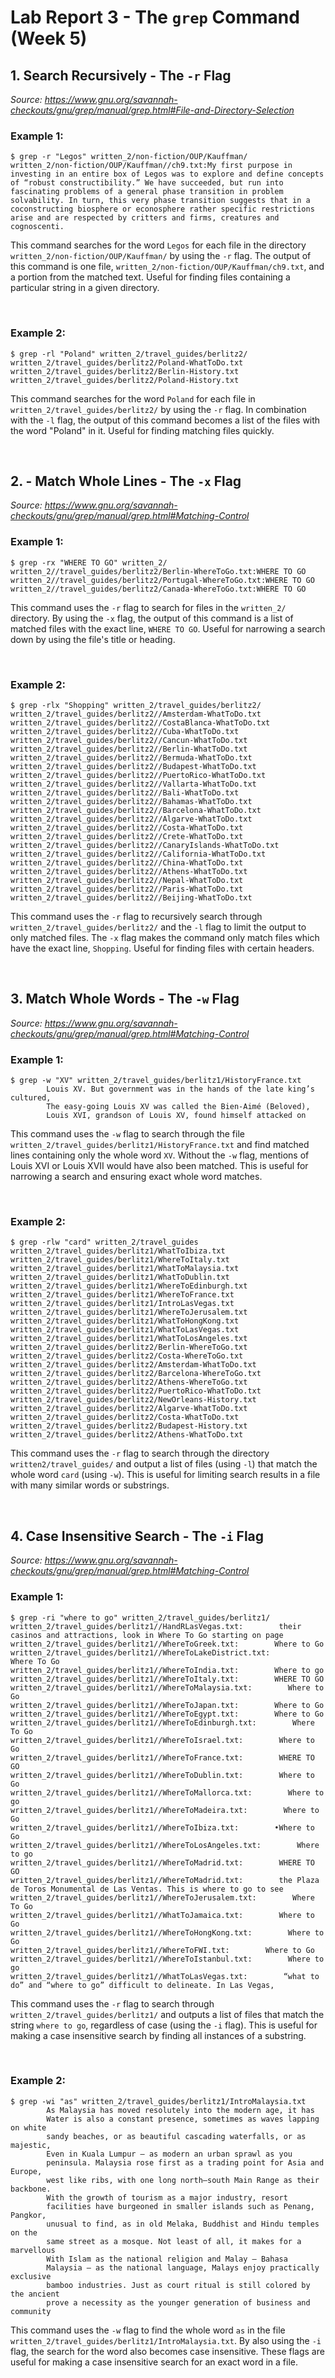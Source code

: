 # Lab Report 3 - The `grep` Command (Week 5)

## 1. Search Recursively - The `-r` Flag

*Source: https://www.gnu.org/savannah-checkouts/gnu/grep/manual/grep.html#File-and-Directory-Selection*

### **Example 1:**
```
$ grep -r "Legos" written_2/non-fiction/OUP/Kauffman/ 
written_2/non-fiction/OUP/Kauffman//ch9.txt:My first purpose in investing in an entire box of Legos was to explore and define concepts of “robust constructibility.” We have succeeded, but run into fascinating problems of a general phase transition in problem solvability. In turn, this very phase transition suggests that in a coconstructing biosphere or econosphere rather specific restrictions arise and are respected by critters and firms, creatures and cognoscenti.
```
This command searches for the word `Legos` for each file in the directory `written_2/non-fiction/OUP/Kauffman/` by using the `-r` flag. The output of this command is one file, `written_2/non-fiction/OUP/Kauffman/ch9.txt`, and a portion from the matched text. Useful for finding files containing a particular string in a given directory.

<br>

### **Example 2:**
```
$ grep -rl "Poland" written_2/travel_guides/berlitz2/
written_2/travel_guides/berlitz2/Poland-WhatToDo.txt
written_2/travel_guides/berlitz2/Berlin-History.txt
written_2/travel_guides/berlitz2/Poland-History.txt
```
This command searches for the word `Poland` for each file in `written_2/travel_guides/berlitz2/` by using the `-r` flag. In combination with the `-l` flag, the output of this command becomes a list of the files with the word "Poland" in it. Useful for finding matching files quickly.   

<br>

## 2. - Match Whole Lines - The `-x` Flag

*Source: https://www.gnu.org/savannah-checkouts/gnu/grep/manual/grep.html#Matching-Control*

### **Example 1:**
```
$ grep -rx "WHERE TO GO" written_2/
written_2//travel_guides/berlitz2/Berlin-WhereToGo.txt:WHERE TO GO
written_2//travel_guides/berlitz2/Portugal-WhereToGo.txt:WHERE TO GO
written_2//travel_guides/berlitz2/Canada-WhereToGo.txt:WHERE TO GO
```
This command uses the `-r` flag to search for files in the `written_2/` directory. By using the `-x` flag, the output of this command is a list of matched files with the exact line, `WHERE TO GO`. Useful for narrowing a search down by using the file's title or heading.

<br>

### **Example 2:**
```
$ grep -rlx "Shopping" written_2/travel_guides/berlitz2/
written_2/travel_guides/berlitz2//Amsterdam-WhatToDo.txt
written_2/travel_guides/berlitz2//CostaBlanca-WhatToDo.txt
written_2/travel_guides/berlitz2//Cuba-WhatToDo.txt
written_2/travel_guides/berlitz2//Cancun-WhatToDo.txt
written_2/travel_guides/berlitz2//Berlin-WhatToDo.txt
written_2/travel_guides/berlitz2//Bermuda-WhatToDo.txt
written_2/travel_guides/berlitz2//Budapest-WhatToDo.txt
written_2/travel_guides/berlitz2//PuertoRico-WhatToDo.txt
written_2/travel_guides/berlitz2//Vallarta-WhatToDo.txt
written_2/travel_guides/berlitz2//Bali-WhatToDo.txt
written_2/travel_guides/berlitz2//Bahamas-WhatToDo.txt
written_2/travel_guides/berlitz2//Barcelona-WhatToDo.txt
written_2/travel_guides/berlitz2//Algarve-WhatToDo.txt
written_2/travel_guides/berlitz2//Costa-WhatToDo.txt
written_2/travel_guides/berlitz2//Crete-WhatToDo.txt
written_2/travel_guides/berlitz2//CanaryIslands-WhatToDo.txt
written_2/travel_guides/berlitz2//California-WhatToDo.txt
written_2/travel_guides/berlitz2//China-WhatToDo.txt
written_2/travel_guides/berlitz2//Athens-WhatToDo.txt
written_2/travel_guides/berlitz2//Nepal-WhatToDo.txt
written_2/travel_guides/berlitz2//Paris-WhatToDo.txt
written_2/travel_guides/berlitz2//Beijing-WhatToDo.txt
```
This command uses the `-r` flag to recursively search through `written_2/travel_guides/berlitz2/` and the `-l` flag to limit the output to only matched files. The `-x` flag makes the command only match files which have the exact line, `Shopping`. Useful for finding files with certain headers.

<br>

## 3. Match Whole Words - The `-w` Flag

*Source: https://www.gnu.org/savannah-checkouts/gnu/grep/manual/grep.html#Matching-Control*

### **Example 1:**
```
$ grep -w "XV" written_2/travel_guides/berlitz1/HistoryFrance.txt 
        Louis XV. But government was in the hands of the late king’s cultured,
        The easy-going Louis XV was called the Bien-Aimé (Beloved),
        Louis XVI, grandson of Louis XV, found himself attacked on
```
This command uses the `-w` flag to search through the file `written_2/travel_guides/berlitz1/HistoryFrance.txt` and find matched lines containing only the whole word `XV`. Without the `-w` flag, mentions of Louis XVI or Louis XVII would have also been matched. This is useful for narrowing a search and ensuring exact whole word matches.

<br>

### **Example 2:**
```
$ grep -rlw "card" written_2/travel_guides
written_2/travel_guides/berlitz1/WhatToIbiza.txt
written_2/travel_guides/berlitz1/WhereToItaly.txt
written_2/travel_guides/berlitz1/WhatToMalaysia.txt
written_2/travel_guides/berlitz1/WhatToDublin.txt
written_2/travel_guides/berlitz1/WhereToEdinburgh.txt
written_2/travel_guides/berlitz1/WhereToFrance.txt
written_2/travel_guides/berlitz1/IntroLasVegas.txt
written_2/travel_guides/berlitz1/WhereToJerusalem.txt
written_2/travel_guides/berlitz1/WhatToHongKong.txt
written_2/travel_guides/berlitz1/WhatToLasVegas.txt
written_2/travel_guides/berlitz1/WhatToLosAngeles.txt
written_2/travel_guides/berlitz2/Berlin-WhereToGo.txt
written_2/travel_guides/berlitz2/Costa-WhereToGo.txt
written_2/travel_guides/berlitz2/Amsterdam-WhatToDo.txt
written_2/travel_guides/berlitz2/Barcelona-WhereToGo.txt
written_2/travel_guides/berlitz2/Athens-WhereToGo.txt
written_2/travel_guides/berlitz2/PuertoRico-WhatToDo.txt
written_2/travel_guides/berlitz2/NewOrleans-History.txt
written_2/travel_guides/berlitz2/Algarve-WhatToDo.txt
written_2/travel_guides/berlitz2/Costa-WhatToDo.txt
written_2/travel_guides/berlitz2/Budapest-History.txt
written_2/travel_guides/berlitz2/Athens-WhatToDo.txt
```
This command uses the `-r` flag to search through the directory `written2/travel_guides/` and output a list of files (using `-l`) that match the whole word `card` (using `-w`). This is useful for limiting search results in a file with many similar words or substrings.

<br>

## 4. Case Insensitive Search - The `-i` Flag

*Source: https://www.gnu.org/savannah-checkouts/gnu/grep/manual/grep.html#Matching-Control*

### **Example 1:**
```
$ grep -ri "where to go" written_2/travel_guides/berlitz1/ 
written_2/travel_guides/berlitz1//HandRLasVegas.txt:        their casinos and attractions, look in Where To Go starting on page
written_2/travel_guides/berlitz1//WhereToGreek.txt:        Where to Go
written_2/travel_guides/berlitz1//WhereToLakeDistrict.txt:        Where To Go
written_2/travel_guides/berlitz1//WhereToIndia.txt:        Where to go
written_2/travel_guides/berlitz1//WhereToItaly.txt:        WHERE TO GO
written_2/travel_guides/berlitz1//WhereToMalaysia.txt:        Where to Go
written_2/travel_guides/berlitz1//WhereToJapan.txt:        Where to Go
written_2/travel_guides/berlitz1//WhereToEgypt.txt:        Where to Go
written_2/travel_guides/berlitz1//WhereToEdinburgh.txt:        Where To Go
written_2/travel_guides/berlitz1//WhereToIsrael.txt:        Where to Go
written_2/travel_guides/berlitz1//WhereToFrance.txt:        WHERE TO GO
written_2/travel_guides/berlitz1//WhereToDublin.txt:        Where to Go
written_2/travel_guides/berlitz1//WhereToMallorca.txt:        Where to go
written_2/travel_guides/berlitz1//WhereToMadeira.txt:        Where to Go
written_2/travel_guides/berlitz1//WhereToIbiza.txt:        •Where to Go
written_2/travel_guides/berlitz1//WhereToLosAngeles.txt:        Where to go
written_2/travel_guides/berlitz1//WhereToMadrid.txt:        WHERE TO GO
written_2/travel_guides/berlitz1//WhereToMadrid.txt:        the Plaza de Toros Monumental de Las Ventas. This is where to go to see
written_2/travel_guides/berlitz1//WhereToJerusalem.txt:        Where To Go
written_2/travel_guides/berlitz1//WhatToJamaica.txt:        Where to Go
written_2/travel_guides/berlitz1//WhereToHongKong.txt:        Where to Go
written_2/travel_guides/berlitz1//WhereToFWI.txt:        Where to Go
written_2/travel_guides/berlitz1//WhereToIstanbul.txt:        Where to go
written_2/travel_guides/berlitz1//WhatToLasVegas.txt:        “what to do” and “where to go” difficult to delineate. In Las Vegas,
```
This command uses the `-r` flag to search through `written_2/travel_guides/berlitz1/` and outputs a list of files that match the string `where to go`, regardless of case (using the `-i` flag). This is useful for making a case insensitive search by finding all instances of a substring.

<br>

### **Example 2:**
```
$ grep -wi "as" written_2/travel_guides/berlitz1/IntroMalaysia.txt
        As Malaysia has moved resolutely into the modern age, it has
        Water is also a constant presence, sometimes as waves lapping on white
        sandy beaches, or as beautiful cascading waterfalls, or as majestic,
        Even in Kuala Lumpur — as modern an urban sprawl as you
        peninsula. Malaysia rose first as a trading point for Asia and Europe,
        west like ribs, with one long north–south Main Range as their backbone.
        With the growth of tourism as a major industry, resort
        facilities have burgeoned in smaller islands such as Penang, Pangkor,
        unusual to find, as in old Melaka, Buddhist and Hindu temples on the
        same street as a mosque. Not least of all, it makes for a marvellous
        With Islam as the national religion and Malay — Bahasa
        Malaysia — as the national language, Malays enjoy practically exclusive
        bamboo industries. Just as court ritual is still colored by the ancient
        prove a necessity as the younger generation of business and community
```
This command uses the `-w` flag to find the whole word `as` in the file `written_2/travel_guides/berlitz1/IntroMalaysia.txt`. By also using the `-i` flag, the search for the word also becomes case insensitive. These flags are useful for making a case insensitive search for an exact word in a file.
